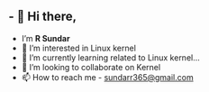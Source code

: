 ## - 👋 Hi there,
-  I’m **R Sundar**
- 👀 I’m interested in Linux kernel
- 🌱 I’m currently learning related to Linux kernel...
- 💞️ I’m looking to collaborate on Kernel
- 📫 How to reach me - sundarr365@gmail.com

<!---
sundarr786/sundarr786 is a ✨ special ✨ repository because its `README.md` (this file) appears on your GitHub profile.
You can click the Preview link to take a look at your changes.
--->
